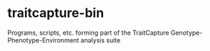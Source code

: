 traitcapture-bin
================

Programs, scripts, etc. forming part of the TraitCapture Genotype-Phenotype-Environment analysis suite
